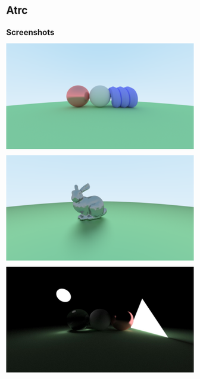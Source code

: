 # Atrc

## Screenshots

![SS0](./Gallery/03_2018_10_07.png)

![SS1](./Gallery/05_2018_10_08.png)

![SS2](./Gallery/01_2018_10_4.png)
